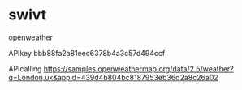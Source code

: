 # swivt

openweather

APIkey bbb88fa2a81eec6378b4a3c57d494ccf

APIcalling https://samples.openweathermap.org/data/2.5/weather?q=London,uk&appid=439d4b804bc8187953eb36d2a8c26a02

